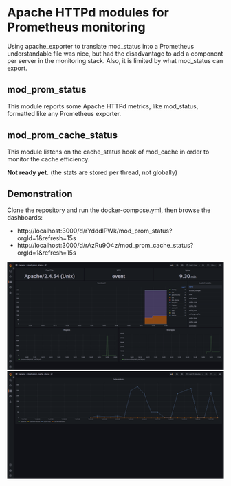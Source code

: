 # Apache HTTPd modules for Prometheus monitoring

Using apache_exporter to translate mod_status into a Prometheus understandable file was nice, but had the disadvantage to
add a component per server in the monitoring stack. Also, it is limited by what mod_status can export.

## mod_prom_status

This module reports some Apache HTTPd metrics, like mod_status, formatted like any Prometheus exporter.

## mod_prom_cache_status

This module listens on the cache_status hook of mod_cache in order to monitor the cache efficiency. 

**Not ready yet.** (the stats are stored per thread, not globally)

## Demonstration

Clone the repository and run the docker-compose.yml, then browse the dashboards:
- http://localhost:3000/d/rYdddlPWk/mod_prom_status?orgId=1&refresh=15s
- http://localhost:3000/d/rAzRu9O4z/mod_prom_cache_status?orgId=1&refresh=15s

![grafana_mod_prom_status](https://github.com/aurelien-riv/mod_prom_status/blob/main/docker-demo/.screenshots/grafana_mod_prom_status.png?raw=true)
![grafana_mod_prom_cache_status](https://github.com/aurelien-riv/mod_prom_status/blob/main/docker-demo/.screenshots/grafana_mod_prom_cache_status.png?raw=true)
